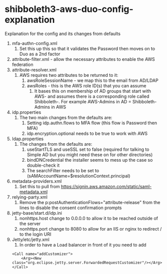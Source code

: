 # shibboleth3-aws-duo-config-explanation
Explanation for the config and its changes from defaults

1. mfa-authn-config.xml
    1. Set this up this so that it validates the Password then moves on to Duo as a 2nd factor
1. attribute-filter.xml - allow the necessary attributes to enable the AWS federation
1. attribute-resolver.xml
    1. AWS requires two attributes to be returned to it:
        1. awsRoleSessionName - we map this to the email from AD/LDAP
        1. awsRoles - this is the AWS role ID(s) that you can assume
            1. It bases this on membership of AD groups that start with AWS- and assumes there is a corresponding role called Shibboleth-. For example AWS-Admins in AD = Shibboleth-Admins in AWS
1. idp.properties
    1. The two main changes from the defaults are:
        1. Setting idp.authn.flows to MFA flow (this flow is Password then MFA)
        1. idp.encryption.optional needs to be true to work with AWS
1. ldap.properties
    1. The changes from the defaults are:
        1. useStartTLS and useSSL set to false (required for talking to Simple AD but you might need these on for other directories)
        1. bindDNCredential the installer seems to mess up the case so double-check it
        1. The searchFilter needs to be set to (sAMAccountName=$resolutionContext.principal)
1. metadata-providers.xml
    1. Set this to pull from https://signin.aws.amazon.com/static/saml-metadata.xml
1. relying-party.xml
    1. Remove the p:postAuthenticationFlows="attribute-release" from the lines to disable the consent confirmation prompts
1. jetty-base/start.d/idp.ini
    1. nonhttps.host change to 0.0.0.0 to allow it to be reached outside of the server
    1. nonhttps.port change to 8080 to allow for an IIS or nginx to redirect / to the login URI
1. Jetty/etc/jetty.xml
    1. In order to have a Load balancer in front of it you need to add
    ```
    <Call name="addCustomizer">
        <Arg><New class="org.eclipse.jetty.server.ForwardedRequestCustomizer"/></Arg>
    </Call>
    ```
